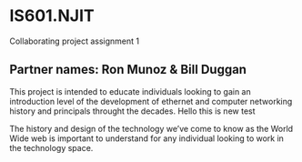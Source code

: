 # IS601.NJIT
Collaborating project assignment 1
## Partner names: Ron Munoz & Bill Duggan


This project is intended to educate individuals looking to gain an introduction level of the development of ethernet and computer networking history and principals throught the decades. Hello this is new test

The history and design of the technology we’ve come to know as the World Wide web is important to understand for any individual looking to work in the technology space.
